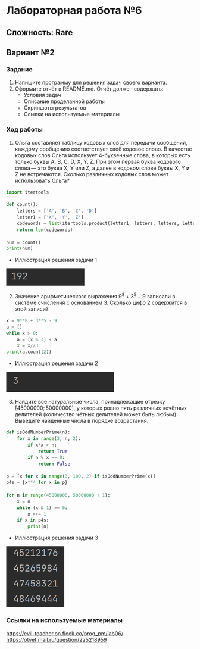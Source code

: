 # Лабораторная работа №6
## Сложность: Rare
## Вариант №2
### Задание
1. Напишите программу для решения задач своего варианта.
2. Оформите отчёт в README.md. Отчёт должен содержать:
    - Условия задач
    - Описание проделанной работы
    - Скриншоты результатов
    - Ссылки на используемые материалы
### Ход работы    
1. Ольга составляет таблицу кодовых слов для передачи сообщений, каждому сообщению соответствует своё кодовое слово. В качестве кодовых слов Ольга использует 4-буквенные слова, в которых есть только буквы A, B, C, D, X, Y, Z. При этом первая буква кодового слова — это буква X, Y или Z, а далее в кодовом слове буквы X, Y и Z не встречаются. Сколько различных кодовых слов может использовать Ольга?
```python
import itertools

def count():
    letters = ['A', 'B', 'C', 'D']
    letter1 = ['X', 'Y', 'Z']
    codewords = list(itertools.product(letter1, letters, letters, letters))
    return len(codewords)

num = count()
print(num)
```
- Иллюстрация решения задачи 1

![Alt text](Term_2.png)

2. Значение арифметического выражения $9^8 + 3^5 - 9$ записали в системе счисления с основанием $3$. Сколько цифр $2$ содержится в этой записи?
```python
x = 9**8 + 3**5 - 9
a = []
while x > 0:
    a = [x % 3] + a
    x = x//3
print(a.count(2))
```
- Иллюстрация решения задачи 2

![Alt text](Term_1.png)

3. Найдите все натуральные числа, принадлежащие отрезку [45000000; 50000000], у которых ровно пять различных нечётных делителей (количество чётных делителей может быть любым). Выведите найденные числа в порядке возрастания.
```python
def isOddNumberPrime(n):
    for x in range(3, n, 2):
        if x*x > n:
            return True
        if n % x == 0:
            return False

p = [x for x in range(3, 100, 2) if isOddNumberPrime(x)]
p4s = {x**4 for x in p}

for n in range(45000000, 50000000 + 1):
    x = n
    while (x & 1) == 0:
        x >>= 1
    if x in p4s:
        print(n)
```
- Иллюстрация решения задачи 3

![Alt text](Term_3.png)

### Ссылки на используемые материалы
https://evil-teacher.on.fleek.co/prog_pm/lab06/
https://otvet.mail.ru/question/225218959

